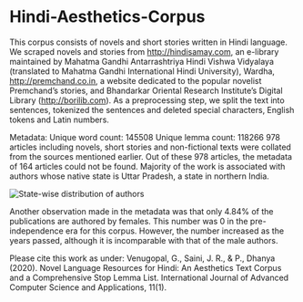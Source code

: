 # Hindi-Aesthetics-Corpus

This corpus consists of novels and short stories written in Hindi language.
We scraped novels and stories from http://hindisamay.com, an e-library maintained by Mahatma Gandhi Antarrashtriya Hindi Vishwa Vidyalaya (translated to Mahatma Gandhi International Hindi University), Wardha, http://premchand.co.in, a website dedicated to the popular novelist Premchand’s stories, and Bhandarkar Oriental Research Institute’s Digital Library (http://borilib.com).
As a preprocessing step, we split the text into sentences, tokenized the sentences and deleted special characters, English tokens and Latin numbers.

Metadata:
Unique word count: 145508
Unique lemma count: 118266
978 articles including novels, short stories and non-fictional texts were collated from the sources mentioned earlier. Out of these 978 articles, the metadata of 164 articles could not be found.
Majority of the work is associated with authors whose native state is Uttar Pradesh, a state in northern India.

![State-wise distribution of authors](https://github.com/gayatrivenugopal/Hindi-Aesthetics-Corpus/images/states.png)

Another observation made in the metadata was that only 4.84% of the publications are authored by females. This number was 0 in the pre-independence era for this corpus. However, the number increased as the years passed, although it is incomparable with that of the male authors.


Please cite this work as under:
Venugopal, G., Saini, J. R., & P., Dhanya (2020). Novel Language Resources for Hindi: An Aesthetics Text Corpus and a Comprehensive Stop Lemma List. International Journal of Advanced Computer Science and Applications, 11(1).

